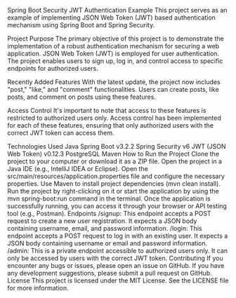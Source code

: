 Spring Boot Security JWT Authentication Example
This project serves as an example of implementing JSON Web Token (JWT) based authentication mechanism using Spring Boot and Spring Security.

Project Purpose
The primary objective of this project is to demonstrate the implementation of a robust authentication mechanism for securing a web application. JSON Web Token (JWT) is employed for user authentication. The project enables users to sign up, log in, and control access to specific endpoints for authorized users.

Recently Added Features
With the latest update, the project now includes "post," "like," and "comment" functionalities. Users can create posts, like posts, and comment on posts using these features.

Access Control
It's important to note that access to these features is restricted to authorized users only. Access control has been implemented for each of these features, ensuring that only authorized users with the correct JWT token can access them.

Technologies Used
Java
Spring Boot v3.2.2
Spring Security v6
JWT (JSON Web Token) v0.12.3
PostgreSQL
Maven
How to Run the Project
Clone the project to your computer or download it as a ZIP file.
Open the project in a Java IDE (e.g., IntelliJ IDEA or Eclipse).
Open the src/main/resources/application.properties file and configure the necessary properties.
Use Maven to install project dependencies (mvn clean install).
Run the project by right-clicking on it or start the application by using the mvn spring-boot:run command in the terminal.
Once the application is successfully running, you can access it through your browser or API testing tool (e.g., Postman).
Endpoints
/signup: This endpoint accepts a POST request to create a new user registration. It expects a JSON body containing username, email, and password information.
/login: This endpoint accepts a POST request to log in with an existing user. It expects a JSON body containing username or email and password information.
/admin: This is a private endpoint accessible to authorized users only. It can only be accessed by users with the correct JWT token.
Contributing
If you encounter any bugs or issues, please open an issue on GitHub.
If you have any development suggestions, please submit a pull request on GitHub.
License
This project is licensed under the MIT License. See the LICENSE file for more information.
